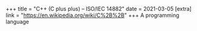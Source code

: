 +++
title = "C++ (C plus plus) – ISO/IEC 14882"
date = 2021-03-05
[extra]
link = "https://en.wikipedia.org/wiki/C%2B%2B"
+++
A programming language

